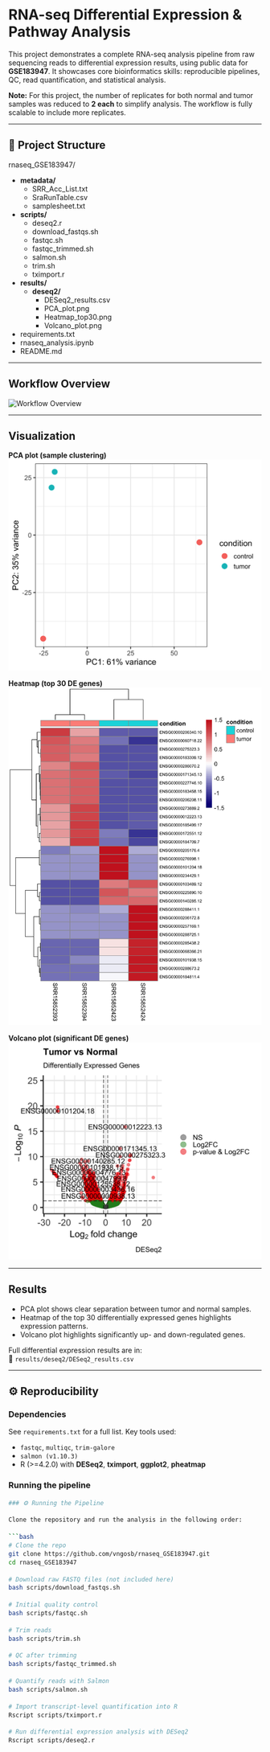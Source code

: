 # RNA-seq Differential Expression & Pathway Analysis

This project demonstrates a complete RNA-seq analysis pipeline from raw sequencing reads to differential expression results, using public data for **GSE183947**. It showcases core bioinformatics skills: reproducible pipelines, QC, read quantification, and statistical analysis.

**Note:** For this project, the number of replicates for both normal and tumor samples was reduced to **2 each** to simplify analysis. The workflow is fully scalable to include more replicates.

---

## 📂 Project Structure

rnaseq_GSE183947/
- **metadata/**              
  - SRR_Acc_List.txt
  - SraRunTable.csv
  - samplesheet.txt
- **scripts/**               
  - deseq2.r
  - download_fastqs.sh
  - fastqc.sh
  - fastqc_trimmed.sh
  - salmon.sh
  - trim.sh
  - tximport.r
- **results/**
  - **deseq2/**
    - DESeq2_results.csv
    - PCA_plot.png
    - Heatmap_top30.png
    - Volcano_plot.png
- requirements.txt            
- rnaseq_analysis.ipynb       
- README.md                   


---

## Workflow Overview

![Workflow Overview](./results/WORKFLOW_IMAGE.png)

---

## Visualization

**PCA plot (sample clustering)**  
![PCA Plot](./results/deseq2/PCA_plot.png)

**Heatmap (top 30 DE genes)**  
![Heatmap](./results/deseq2/Heatmap_top30.png)

**Volcano plot (significant DE genes)**  
![Volcano Plot](./results/deseq2/Volcano_plot.png)

---

## Results

- PCA plot shows clear separation between tumor and normal samples.  
- Heatmap of the top 30 differentially expressed genes highlights expression patterns.  
- Volcano plot highlights significantly up- and down-regulated genes.  

Full differential expression results are in:  
📄 `results/deseq2/DESeq2_results.csv`

---

## ⚙️ Reproducibility

### Dependencies

See `requirements.txt` for a full list. Key tools used:

- `fastqc`, `multiqc`, `trim-galore`  
- `salmon (v1.10.3)`  
- R (>=4.2.0) with **DESeq2**, **tximport**, **ggplot2**, **pheatmap**

### Running the pipeline

```bash
### ⚙️ Running the Pipeline

Clone the repository and run the analysis in the following order:

```bash
# Clone the repo
git clone https://github.com/vngosb/rnaseq_GSE183947.git
cd rnaseq_GSE183947 

# Download raw FASTQ files (not included here)
bash scripts/download_fastqs.sh

# Initial quality control
bash scripts/fastqc.sh

# Trim reads
bash scripts/trim.sh

# QC after trimming
bash scripts/fastqc_trimmed.sh

# Quantify reads with Salmon
bash scripts/salmon.sh

# Import transcript-level quantification into R
Rscript scripts/tximport.r

# Run differential expression analysis with DESeq2
Rscript scripts/deseq2.r
